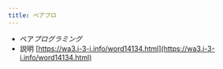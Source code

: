 ```yaml
---
title: ペアプロ
---
```


* ペア*プログラミング*
* 説明 [https://wa3.i-3-i.info/word14134.html](https://wa3.i-3-i.info/word14134.html)
